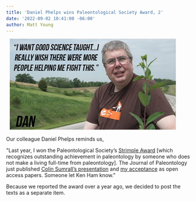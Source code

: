 ```yaml
---
title: 'Daniel Phelps wins Paleontological Society Award, 2'
date: '2022-09-02 10:41:00 -06:00'
author: Matt Young
---
```


<figure class="on-the-left-side" style="margin-top: 10px; margin-right: 40px; margin-bottom: 10px; margin-left: 10px;">
<img src="/uploads/2021/Dan_Phelps_600.jpg" alt="Daniel Phelps"/>
</figure>

Our colleague Daniel Phelps reminds us, 

<p>"Last year, I won the Paleontological Society’s <a href="https://pandasthumb.org/archives/2021/07/daniel-phelps-paleontological-society-award.html">Strimple Award</a> [which recognizes outstanding achievement in paleontology by someone who does not make a living full-time from paleontology]. The Journal of Paleontology just published <a href="https://doi.org/10.1017/jpa.2022.63">Colin Sumrall’s presentation</a> and <a href="https://doi.org/10.1017/jpa.2022.64">my acceptance</a> as open access papers. Someone let Ken Ham know."</p>

Because we reported the award over a year ago, we decided to post the texts as a separate item.
